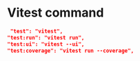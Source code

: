 # Vitest command

```json
 "test": "vitest",
"test:run": "vitest run",
"test:ui": "vitest --ui",
"test:coverage": "vitest run --coverage",
```
